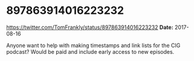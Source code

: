 # 897863914016223232
https://twitter.com/TomFrankly/status/897863914016223232
**Date:** 2017-08-16

Anyone want to help with making timestamps and link lists for the CIG podcast? Would be paid and include early access to new episodes.
